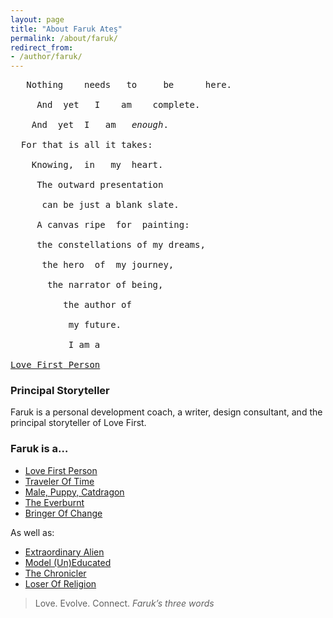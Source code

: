 ```yaml
---
layout: page
title: "About Faruk Ateş"
permalink: /about/faruk/
redirect_from:
- /author/faruk/
---
```


<pre>
   Nothing    needs   to     be      here.

     And  yet   I    am    complete.

    And  yet  I   am   <em>enough</em>.

  For that is all it takes:

    Knowing,  in   my  heart.

     The outward presentation

      can be just a blank slate.

     A canvas ripe  for  painting:

     the constellations of my dreams,

      the hero  of  my journey,

       the narrator of being,

          the author of

           my future.

           I am a

<a href="/about/faruk/love-first-person" class="asfat"><nobr>Love First</nobr> Person</a>
</pre>


### Principal Storyteller

Faruk is a personal development coach, a writer, design consultant, and the principal storyteller of Love First.


### Faruk is a…

* [Love First Person](/about/faruk/love-first-person)
* [Traveler Of Time](/about/faruk/time-traveler#asfat)
* [Male, Puppy, Catdragon](/about/faruk/three-gender-identities#asfat)
* [The Everburnt](/about/faruk/supernova#asfat)
* [Bringer Of Change](/about/faruk/bringer-of-change#asfat)

As well as:

* [Extraordinary Alien](/about/faruk/genius-visa#asfat)
* [Model (Un)Educated](/about/faruk/high-school-dropout#asfat)
* [The Chronicler](/about/faruk/chronicler#asfat)
* [Loser Of Religion](/about/faruk/religion#asfat)




> Love. Evolve. Connect.
<cite>Faruk’s <em>three words</em></cite>
